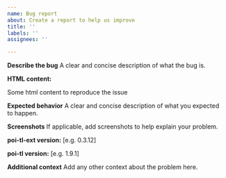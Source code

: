 ```yaml
---
name: Bug report
about: Create a report to help us improve
title: ''
labels: ''
assignees: ''

---
```


**Describe the bug**
A clear and concise description of what the bug is.

**HTML content:**
<p>Some html content to reproduce the issue</p>

**Expected behavior**
A clear and concise description of what you expected to happen.

**Screenshots**
If applicable, add screenshots to help explain your problem.

**poi-tl-ext version:**
[e.g. 0.3.12]

**poi-tl version:**
[e.g. 1.9.1]

**Additional context**
Add any other context about the problem here.
